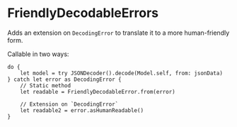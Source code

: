 # FriendlyDecodableErrors

Adds an extension on `DecodingError` to translate it to a more human-friendly form.

Callable in two ways:

    do {
        let model = try JSONDecoder().decode(Model.self, from: jsonData)
    } catch let error as DecodingError {
        // Static method
        let readable = FriendlyDecodableError.from(error)
        
        // Extension on `DecodingError`
        let readable2 = error.asHumanReadable()
    }
